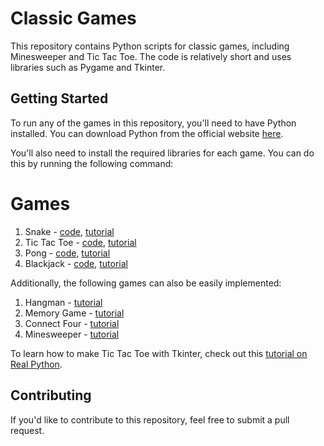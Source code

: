 # Classic Games

This repository contains Python scripts for classic games, including Minesweeper and Tic Tac Toe. The code is relatively short and uses libraries such as Pygame and Tkinter.

## Getting Started

To run any of the games in this repository, you'll need to have Python installed. You can download Python from the official website [here](https://www.python.org/downloads/).

You'll also need to install the required libraries for each game. You can do this by running the following command:


# Games
1. Snake - [code](https://github.com/username/snake.py), [tutorial](https://www.edureka.co/blog/snake-game-with-pygame/)
2. Tic Tac Toe - [code](https://github.com/username/tic-tac-toe.py), [tutorial](https://www.youtube.com/watch?v=5s_lGC2sxwQ)
3. Pong - [code](https://github.com/username/pong.py), [tutorial](https://www.youtube.com/watch?v=Qf3-aDXG8q4)
4. Blackjack - [code](https://github.com/username/blackjack.py), [tutorial](https://www.youtube.com/watch?v=nsZb8UxqbLk)

Additionally, the following games can also be easily implemented:

1. Hangman - [tutorial](https://www.youtube.com/watch?v=m4nEnsavl6w)
2. Memory Game - [tutorial](https://www.youtube.com/watch?v=HRN9yK6Gv0o)
3. Connect Four - [tutorial](https://www.youtube.com/watch?v=utXzIFEVPjA)
4. Minesweeper - [tutorial](https://www.youtube.com/watch?v=7LgvGKoELB0)


To learn how to make Tic Tac Toe with Tkinter, check out this [tutorial on Real Python](https://realpython.com/python-gui-tkinter/).

## Contributing

If you'd like to contribute to this repository, feel free to submit a pull request.
